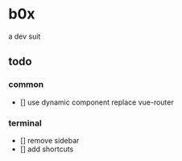 # b0x

a dev suit

## todo

### common

- [] use dynamic component replace vue-router

### terminal

- [] remove sidebar
- [] add shortcuts

